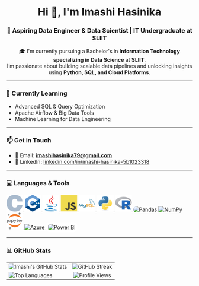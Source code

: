 <h1 align="center">Hi 👋, I'm Imashi Hasinika</h1>
<h3 align="center">🚀 Aspiring Data Engineer & Data Scientist | IT Undergraduate at SLIIT</h3>

<p align="center">
🎓 I'm currently pursuing a Bachelor's in <strong>Information Technology specializing in Data Science</strong> at <strong>SLIIT</strong>.<br>
I’m passionate about building scalable data pipelines and unlocking insights using <strong>Python, SQL, and Cloud Platforms</strong>.
</p>

---

### 🌱 Currently Learning  
- Advanced SQL & Query Optimization  
- Apache Airflow & Big Data Tools  
- Machine Learning for Data Engineering  

---

### 📫 Get in Touch  
- 📧 Email: **imashihasinika79@gmail.com**  
- 💼 LinkedIn: [linkedin.com/in/imashi-hasinika-5b1023318](https://www.linkedin.com/in/imashi-hasinika-5b1023318)  

---

### 💻 Languages & Tools  
<p align="left"> 
  <a href="https://www.cprogramming.com/" target="_blank" rel="noreferrer"> 
    <img src="https://raw.githubusercontent.com/devicons/devicon/master/icons/c/c-original.svg" alt="C" width="45" height="45"/> 
  </a> 
  <a href="https://www.w3schools.com/cpp/" target="_blank" rel="noreferrer"> 
    <img src="https://raw.githubusercontent.com/devicons/devicon/master/icons/cplusplus/cplusplus-original.svg" alt="C++" width="45" height="45"/> 
  </a> 
  <a href="https://www.java.com" target="_blank" rel="noreferrer"> 
    <img src="https://raw.githubusercontent.com/devicons/devicon/master/icons/java/java-original.svg" alt="Java" width="45" height="45"/> 
  </a> 
  <a href="https://developer.mozilla.org/en-US/docs/Web/JavaScript" target="_blank" rel="noreferrer"> 
    <img src="https://raw.githubusercontent.com/devicons/devicon/master/icons/javascript/javascript-original.svg" alt="JavaScript" width="45" height="45"/> 
  </a> 
  <a href="https://www.mysql.com/" target="_blank" rel="noreferrer"> 
    <img src="https://raw.githubusercontent.com/devicons/devicon/master/icons/mysql/mysql-original-wordmark.svg" alt="MySQL" width="45" height="45"/> 
  </a> 
  <a href="https://www.python.org" target="_blank" rel="noreferrer"> 
    <img src="https://raw.githubusercontent.com/devicons/devicon/master/icons/python/python-original.svg" alt="Python" width="45" height="45"/> 
  </a> 
  <a href="https://www.r-project.org/" target="_blank" rel="noreferrer"> 
    <img src="https://raw.githubusercontent.com/devicons/devicon/master/icons/r/r-original.svg" alt="R" width="45" height="45"/> 
  </a> 
  <a href="https://pandas.pydata.org/" target="_blank" rel="noreferrer"> 
    <img src="https://upload.wikimedia.org/wikipedia/commons/2/22/Pandas_mark.svg" alt="Pandas" width="45" height="45" style="background-color: white; border-radius: 10px;"/> 
  </a> 
  <a href="https://numpy.org/" target="_blank" rel="noreferrer"> 
    <img src="https://upload.wikimedia.org/wikipedia/commons/3/31/NumPy_logo_2020.svg" alt="NumPy" width="45" height="45"/> 
  </a> 
  <a href="https://jupyter.org/" target="_blank" rel="noreferrer"> 
    <img src="https://raw.githubusercontent.com/devicons/devicon/master/icons/jupyter/jupyter-original-wordmark.svg" alt="Jupyter" width="45" height="45"/> 
  </a> 
  <a href="https://azure.microsoft.com/en-us" target="_blank" rel="noreferrer"> 
    <img src="https://upload.wikimedia.org/wikipedia/commons/a/a8/Microsoft_Azure_Logo.svg" alt="Azure" width="70" height="45"/> 
  </a> 
  <a href="https://powerbi.microsoft.com/" target="_blank" rel="noreferrer">
    <img src="https://github.com/microsoft/PowerBI-Icons/raw/main/SVG/Power-BI.svg" alt="Power BI" width="45" height="45" style="background-color: white; border-radius: 10px; padding: 5px;" />
  </a>
</p>

---

### 📊 GitHub Stats

<table align="center">
  <tr>
    <td>
      <img src="https://github-readme-stats.vercel.app/api?username=Imashi79&show_icons=true&theme=tokyonight" alt="Imashi's GitHub Stats"/>
    </td>
    <td>
      <img src="https://streak-stats.demolab.com/?user=Imashi79&theme=tokyonight" alt="GitHub Streak"/>
    </td>
  </tr>
  <tr>
    <td>
      <img src="https://github-readme-stats.vercel.app/api/top-langs/?username=Imashi79&layout=compact&theme=tokyonight" alt="Top Languages"/>
    </td>
    <td align="center">
      <img src="https://komarev.com/ghpvc/?username=Imashi79&label=Profile%20views&color=0e75b6&style=flat" alt="Profile Views"/>
    </td>
  </tr>
</table>

